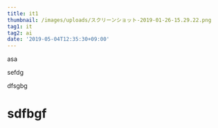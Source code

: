 ```yaml
---
title: it1
thumbnail: /images/uploads/スクリーンショット-2019-01-26-15.29.22.png
tag1: it
tag2: ai
date: '2019-05-04T12:35:30+09:00'
---
```

asa

sefdg







dfsgbg

# sdfbgf
